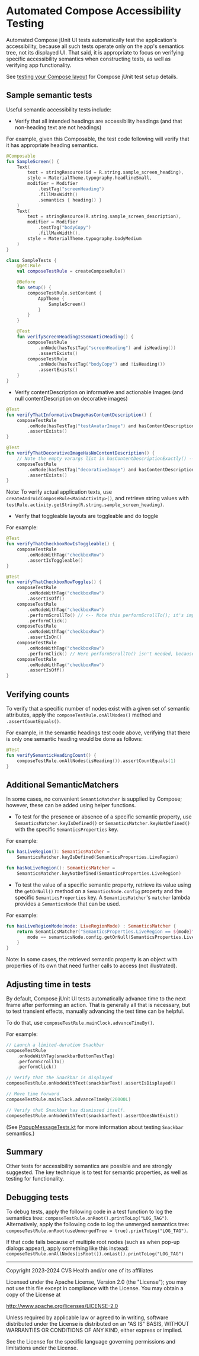 # Automated Compose Accessibility Testing
Automated Compose jUnit UI tests automatically test the application's accessibility, because all such tests operate only on the app's semantics tree, not its displayed UI. That said, it is appropriate to focus on verifying specific accessibility semantics when constructing tests, as well as verifying app functionality.

See [testing your Compose layout](https://developer.android.com/jetpack/compose/testing) for Compose jUnit test setup details.

## Sample semantic tests

Useful semantic accessibility tests include:

* Verify that all intended headings are accessibility headings (and that non-heading text are not headings)

For example, given this Composable, the test code following will verify that it has appropriate heading semantics.

```kotlin
@Composable
fun SampleScreen() {
    Text(
        text = stringResource(id = R.string.sample_screen_heading),
        style = MaterialTheme.typography.headlineSmall,
        modifier = Modifier
            .testTag("screenHeading")
            .fillMaxWidth()
            .semantics { heading() }
    )
    Text(
        text = stringResource(R.string.sample_screen_description),
        modifier = Modifier
            .testTag("bodyCopy")
            .fillMaxWidth(),
        style = MaterialTheme.typography.bodyMedium
    )
}
```

```kotlin
class SampleTests {
    @get:Rule
    val composeTestRule = createComposeRule()

    @Before
    fun setup() {
        composeTestRule.setContent {
            AppTheme {
                SampleScreen()
            }
        }
    }

    @Test
    fun verifyScreenHeadingIsSemanticHeading() {
        composeTestRule
            .onNode(hasTestTag("screenHeading") and isHeading())
            .assertExists()
        composeTestRule
            .onNode(hasTestTag("bodyCopy") and !isHeading())
            .assertExists()
    }
}
```

* Verify contentDescription on informative and actionable Images (and null contentDescription on decorative images)

```kotlin
@Test
fun verifyThatInformativeImageHasContentDescription() {
    composeTestRule
        .onNode(hasTestTag("testAvatarImage") and hasContentDescription("John Smith's avatar"))
        .assertExists()
}

@Test
fun verifyThatDecorativeImageHasNoContentDescription() {
    // Note the empty varargs list in hasContentDescriptionExactly() -- this will verify that no contentDescription is present
    composeTestRule
        .onNode(hasTestTag("decorativeImage") and hasContentDescriptionExactly())
        .assertExists()
}
```

Note: To verify actual application texts, use `createAndroidComposeRule<MainActivity>()`, and retrieve string values with `testRule.activity.getString(R.string.sample_screen_heading)`.

* Verify that toggleable layouts are toggleable and do toggle

For example:

```kotlin
@Test
fun verifyThatCheckboxRowIsToggleable() {
    composeTestRule
        .onNodeWithTag("checkboxRow")
        .assertIsToggleable()
}

@Test
fun verifyThatCheckboxRowToggles() {
    composeTestRule
        .onNodeWithTag("checkboxRow")
        .assertIsOff()
    composeTestRule
        .onNodeWithTag("checkboxRow")
        .performScrollTo() // <-- Note this performScrollTo(); it's important to scroll to a composable before acting on it.
        .performClick()
    composeTestRule
        .onNodeWithTag("checkboxRow")
        .assertIsOn()
    composeTestRule
        .onNodeWithTag("checkboxRow")
        .performClick() // Here performScrollTo() isn't needed, because we did it above and screen location wasn't changed.
    composeTestRule
        .onNodeWithTag("checkboxRow")
        .assertIsOff()
}
```

## Verifying counts

To verify that a specific number of nodes exist with a given set of semantic attributes, apply the `composeTestRule.onAllNodes()` method and `.assertCountEquals()`.

For example, in the semantic headings test code above, verifying that there is only one semantic heading would be done as follows:

```kotlin
@Test
fun verifySemanticHeadingCount() {
    composeTestRule.onAllNodes(isHeading()).assertCountEquals(1)
}
```

## Additional SemanticMatchers

In some cases, no convenient `SemanticMatcher` is supplied by Compose; however, these can be added using helper functions.

* To test for the presence or absence of a specific semantic property, use `SemanticsMatcher.keyIsDefined()` or `SemanticsMatcher.keyNotDefined()` with the specific `SemanticsProperties` key.

For example:

```kotlin
fun hasLiveRegion(): SemanticsMatcher =
    SemanticsMatcher.keyIsDefined(SemanticsProperties.LiveRegion)

fun hasNoLiveRegion(): SemanticsMatcher =
    SemanticsMatcher.keyNotDefined(SemanticsProperties.LiveRegion)
```

* To test the value of a specific semantic property, retrieve its value using the `getOrNull()` method on a `SemanticsNode.config` property and the specific `SemanticsProperties` key. A `SemanticsMatcher`'s `matcher` lambda provides a `SemanticsNode` that can be used.

For example:

```kotlin
fun hasLiveRegionMode(mode: LiveRegionMode) : SemanticsMatcher {
    return SemanticsMatcher("SemanticsProperties.LiveRegion == ${mode}") { semanticsNode ->
        mode == semanticsNode.config.getOrNull(SemanticsProperties.LiveRegion)
    }
}
```

Note: In some cases, the retrieved semantic property is an object with properties of its own that need further calls to access (not illustrated).

## Adjusting time in tests
By default, Compose jUnit UI tests automatically advance time to the next frame after performing an action. That is generally all that is necessary, but to test transient effects, manually advancing the test time can be helpful.

To do that, use `composeTestRule.mainClock.advanceTimeBy()`. 

For example:

```kotlin
// Launch a limited-duration Snackbar 
composeTestRule
    .onNodeWithTag(snackbarButtonTestTag)
    .performScrollTo()
    .performClick()

// Verify that the Snackbar is displayed
composeTestRule.onNodeWithText(snackbarText).assertIsDisplayed()

// Move time forward
composeTestRule.mainClock.advanceTimeBy(20000L)

// Verify that Snackbar has dismissed itself.
composeTestRule.onNodeWithText(snackbarText).assertDoesNotExist()
```

(See [PopupMessageTests.kt](../app/src/androidTest/java/com/cvshealth/composeaccessibilitytechniques/PopupMessagesTests.kt) for more information about testing `Snackbar` semantics.)

## Summary
Other tests for accessibility semantics are possible and are strongly suggested. The key technique is to test for semantic properties, as well as testing for functionality.

## Debugging tests
To debug tests, apply the following code in a test function to log the semantics tree: `composeTestRule.onRoot().printToLog("LOG_TAG")`. Alternatively, apply the following code to log the unmerged semantics tree: `composeTestRule.onRoot(useUnmergedTree = true).printToLog("LOG_TAG")`.

If that code fails because of multiple root nodes (such as when pop-up dialogs appear), apply something like this instead: `composeTestRule.onAllNodes(isRoot()).onLast().printToLog("LOG_TAG")`

----

Copyright 2023-2024 CVS Health and/or one of its affiliates

Licensed under the Apache License, Version 2.0 (the "License");
you may not use this file except in compliance with the License.
You may obtain a copy of the License at

http://www.apache.org/licenses/LICENSE-2.0

Unless required by applicable law or agreed to in writing, software
distributed under the License is distributed on an "AS IS" BASIS,
WITHOUT WARRANTIES OR CONDITIONS OF ANY KIND, either express or implied.

See the License for the specific language governing permissions and
limitations under the License.

